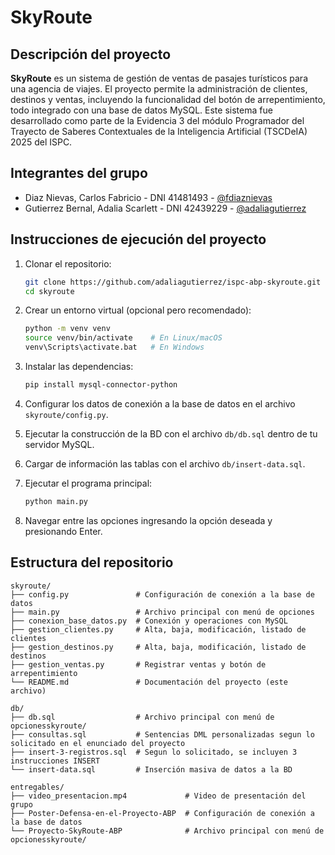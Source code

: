 # SkyRoute

## Descripción del proyecto

**SkyRoute** es un sistema de gestión de ventas de pasajes turísticos para una agencia de viajes. El proyecto permite la administración de clientes, destinos y ventas, incluyendo la funcionalidad del botón de arrepentimiento, todo integrado con una base de datos MySQL. Este sistema fue desarrollado como parte de la Evidencia 3 del módulo Programador del Trayecto de Saberes Contextuales de la Inteligencia Artificial (TSCDeIA) 2025 del ISPC.

## Integrantes del grupo


- Diaz Nievas, Carlos Fabricio - DNI 41481493 - [@fdiaznievas](https://github.com/fdiaznievas)
- Gutierrez Bernal, Adalia Scarlett - DNI 42439229 - [@adaliagutierrez](https://github.com/adaliagutierrez)


## Instrucciones de ejecución del proyecto

1. Clonar el repositorio:
   ```bash
   git clone https://github.com/adaliagutierrez/ispc-abp-skyroute.git
   cd skyroute
   ```

2. Crear un entorno virtual (opcional pero recomendado):
   ```bash
   python -m venv venv
   source venv/bin/activate    # En Linux/macOS
   venv\Scripts\activate.bat   # En Windows
   ```

3. Instalar las dependencias:
   ```bash
   pip install mysql-connector-python
   ```

4. Configurar los datos de conexión a la base de datos en el archivo `skyroute/config.py`.

5. Ejecutar la construcción de la BD con el archivo `db/db.sql` dentro de tu servidor MySQL.

6. Cargar de información las tablas con el archivo `db/insert-data.sql`.

7. Ejecutar el programa principal:
   ```bash
   python main.py
   ```
8. Navegar entre las opciones ingresando la opción deseada y presionando Enter.

## Estructura del repositorio

```
skyroute/
├── config.py               # Configuración de conexión a la base de datos
├── main.py                 # Archivo principal con menú de opciones
├── conexion_base_datos.py  # Conexión y operaciones con MySQL
├── gestion_clientes.py     # Alta, baja, modificación, listado de clientes
├── gestion_destinos.py     # Alta, baja, modificación, listado de destinos
├── gestion_ventas.py       # Registrar ventas y botón de arrepentimiento
└── README.md               # Documentación del proyecto (este archivo)

db/
├── db.sql                  # Archivo principal con menú de opcionesskyroute/
├── consultas.sql           # Sentencias DML personalizadas segun lo solicitado en el enunciado del proyecto
├── insert-3-registros.sql  # Segun lo solicitado, se incluyen 3 instrucciones INSERT
└── insert-data.sql         # Inserción masiva de datos a la BD

entregables/
├── video_presentacion.mp4             # Video de presentación del grupo
├── Poster-Defensa-en-el-Proyecto-ABP  # Configuración de conexión a la base de datos
└── Proyecto-SkyRoute-ABP              # Archivo principal con menú de opcionesskyroute/
```
